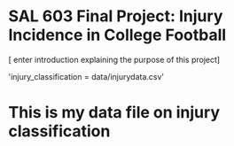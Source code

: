 # SAL 603 Final Project: Injury Incidence in College Football
[ enter introduction explaining the purpose of this project] 


'injury_classification = data/injurydata.csv' 
# This is my data file on injury classification


 
